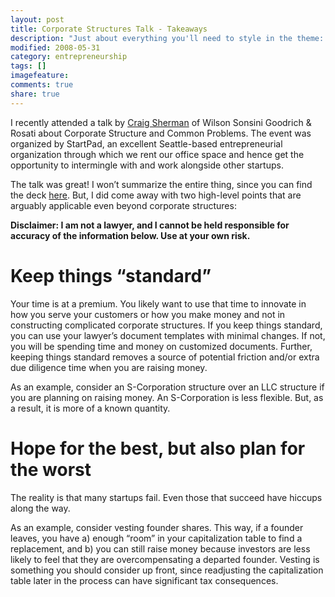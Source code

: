 ```yaml
---
layout: post
title: Corporate Structures Talk - Takeaways
description: "Just about everything you'll need to style in the theme: headings, paragraphs, blockquotes, tables, code blocks, and more."
modified: 2008-05-31
category: entrepreneurship
tags: []
imagefeature:
comments: true
share: true
---
```

I recently attended a talk by [Craig Sherman](https://www.wsgr.com/WSGR/DBIndex.aspx?SectionName=attorneys/BIOS/6863.htm) of Wilson Sonsini Goodrich & Rosati about Corporate Structure and Common Problems.  The event was organized by StartPad, an excellent Seattle-based entrepreneurial organization through which we rent our office space and hence get the opportunity to intermingle with and work alongside other startups.

The talk was great!  I won’t summarize the entire thing, since you can find the deck  [here](http://www.slideshare.net/startpad/startpad-countdown-9-corporate-structures-common-problems-470918).  But, I did come away with two high-level points that are arguably applicable even beyond corporate structures:

**Disclaimer: I am not a lawyer, and I cannot be held responsible for accuracy of the information below. Use at your own risk.**

# Keep things “standard”
Your time is at a premium.  You likely want to use that time to innovate in how you serve your customers or how you make money and not in constructing complicated corporate structures.  If you keep things standard, you can use your lawyer’s document templates with minimal changes.  If not, you will be spending time and money on customized documents.  Further, keeping things standard removes a source of potential friction and/or extra due diligence time when you are raising money.

As an example, consider an S-Corporation structure over an LLC structure if you are planning on raising money.  An S-Corporation is less flexible.  But, as a result, it is more of a known quantity.

# Hope for the best, but also plan for the worst
The reality is that many startups fail.  Even those that succeed have hiccups along the way.

As an example, consider vesting founder shares.  This way, if a founder leaves, you have a) enough “room” in your capitalization table to find a replacement, and b) you can still raise money because investors are less likely to feel that they are overcompensating a departed founder.  Vesting is something you should consider up front, since readjusting the capitalization table later in the process can have significant tax consequences.
